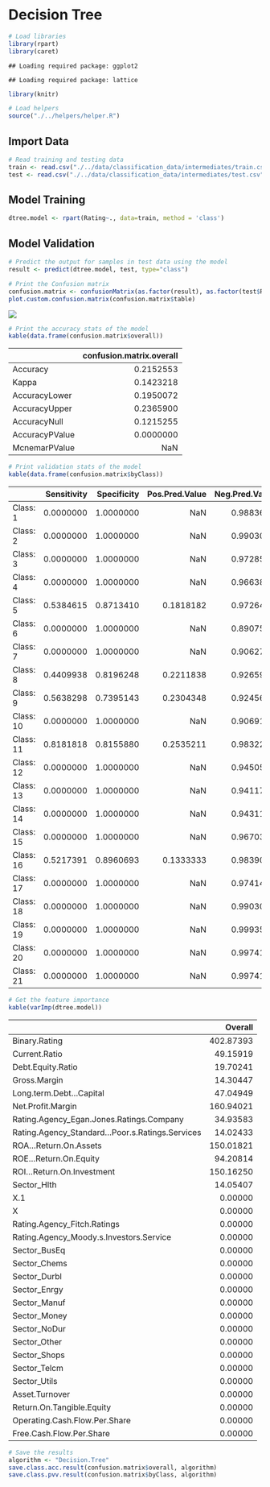 # Decision Tree

``` r
# Load libraries
library(rpart)
library(caret)
```

    ## Loading required package: ggplot2

    ## Loading required package: lattice

``` r
library(knitr)

# Load helpers
source("./../helpers/helper.R")
```

## Import Data

``` r
# Read training and testing data
train <- read.csv("./../data/classification_data/intermediates/train.csv")
test <- read.csv("./../data/classification_data/intermediates/test.csv")
```

## Model Training

``` r
dtree.model <- rpart(Rating~., data=train, method = 'class')
```

## Model Validation

``` r
# Predict the output for samples in test data using the model
result <- predict(dtree.model, test, type="class")

# Print the Confusion matrix
confusion.matrix <- confusionMatrix(as.factor(result), as.factor(test$Rating))
plot.custom.confusion.matrix(confusion.matrix$table)
```

![](class_decision_tree_files/figure-gfm/unnamed-chunk-4-1.png)<!-- -->

``` r
# Print the accuracy stats of the model
kable(data.frame(confusion.matrix$overall))
```

|                | confusion.matrix.overall |
|:---------------|-------------------------:|
| Accuracy       |                0.2152553 |
| Kappa          |                0.1423218 |
| AccuracyLower  |                0.1950072 |
| AccuracyUpper  |                0.2365900 |
| AccuracyNull   |                0.1215255 |
| AccuracyPValue |                0.0000000 |
| McnemarPValue  |                      NaN |

``` r
# Print validation stats of the model
kable(data.frame(confusion.matrix$byClass))
```

|           | Sensitivity | Specificity | Pos.Pred.Value | Neg.Pred.Value | Precision |    Recall |        F1 | Prevalence | Detection.Rate | Detection.Prevalence | Balanced.Accuracy |
|:----------|------------:|------------:|---------------:|---------------:|----------:|----------:|----------:|-----------:|---------------:|---------------------:|------------------:|
| Class: 1  |   0.0000000 |   1.0000000 |            NaN |      0.9883646 |        NA | 0.0000000 |        NA |  0.0116354 |      0.0000000 |            0.0000000 |         0.5000000 |
| Class: 2  |   0.0000000 |   1.0000000 |            NaN |      0.9903038 |        NA | 0.0000000 |        NA |  0.0096962 |      0.0000000 |            0.0000000 |         0.5000000 |
| Class: 3  |   0.0000000 |   1.0000000 |            NaN |      0.9728507 |        NA | 0.0000000 |        NA |  0.0271493 |      0.0000000 |            0.0000000 |         0.5000000 |
| Class: 4  |   0.0000000 |   1.0000000 |            NaN |      0.9663866 |        NA | 0.0000000 |        NA |  0.0336134 |      0.0000000 |            0.0000000 |         0.5000000 |
| Class: 5  |   0.5384615 |   0.8713410 |      0.1818182 |      0.9726444 | 0.1818182 | 0.5384615 | 0.2718447 |  0.0504202 |      0.0271493 |            0.1493213 |         0.7049013 |
| Class: 6  |   0.0000000 |   1.0000000 |            NaN |      0.8907563 |        NA | 0.0000000 |        NA |  0.1092437 |      0.0000000 |            0.0000000 |         0.5000000 |
| Class: 7  |   0.0000000 |   1.0000000 |            NaN |      0.9062702 |        NA | 0.0000000 |        NA |  0.0937298 |      0.0000000 |            0.0000000 |         0.5000000 |
| Class: 8  |   0.4409938 |   0.8196248 |      0.2211838 |      0.9265905 | 0.2211838 | 0.4409938 | 0.2946058 |  0.1040724 |      0.0458953 |            0.2074984 |         0.6303093 |
| Class: 9  |   0.5638298 |   0.7395143 |      0.2304348 |      0.9245630 | 0.2304348 | 0.5638298 | 0.3271605 |  0.1215255 |      0.0685197 |            0.2973497 |         0.6516721 |
| Class: 10 |   0.0000000 |   1.0000000 |            NaN |      0.9069166 |        NA | 0.0000000 |        NA |  0.0930834 |      0.0000000 |            0.0000000 |         0.5000000 |
| Class: 11 |   0.8181818 |   0.8155880 |      0.2535211 |      0.9832215 | 0.2535211 | 0.8181818 | 0.3870968 |  0.0711054 |      0.0581771 |            0.2294764 |         0.8168849 |
| Class: 12 |   0.0000000 |   1.0000000 |            NaN |      0.9450549 |        NA | 0.0000000 |        NA |  0.0549451 |      0.0000000 |            0.0000000 |         0.5000000 |
| Class: 13 |   0.0000000 |   1.0000000 |            NaN |      0.9411765 |        NA | 0.0000000 |        NA |  0.0588235 |      0.0000000 |            0.0000000 |         0.5000000 |
| Class: 14 |   0.0000000 |   1.0000000 |            NaN |      0.9431157 |        NA | 0.0000000 |        NA |  0.0568843 |      0.0000000 |            0.0000000 |         0.5000000 |
| Class: 15 |   0.0000000 |   1.0000000 |            NaN |      0.9670330 |        NA | 0.0000000 |        NA |  0.0329670 |      0.0000000 |            0.0000000 |         0.5000000 |
| Class: 16 |   0.5217391 |   0.8960693 |      0.1333333 |      0.9839064 | 0.1333333 | 0.5217391 | 0.2123894 |  0.0297350 |      0.0155139 |            0.1163542 |         0.7089042 |
| Class: 17 |   0.0000000 |   1.0000000 |            NaN |      0.9741435 |        NA | 0.0000000 |        NA |  0.0258565 |      0.0000000 |            0.0000000 |         0.5000000 |
| Class: 18 |   0.0000000 |   1.0000000 |            NaN |      0.9903038 |        NA | 0.0000000 |        NA |  0.0096962 |      0.0000000 |            0.0000000 |         0.5000000 |
| Class: 19 |   0.0000000 |   1.0000000 |            NaN |      0.9993536 |        NA | 0.0000000 |        NA |  0.0006464 |      0.0000000 |            0.0000000 |         0.5000000 |
| Class: 20 |   0.0000000 |   1.0000000 |            NaN |      0.9974144 |        NA | 0.0000000 |        NA |  0.0025856 |      0.0000000 |            0.0000000 |         0.5000000 |
| Class: 21 |   0.0000000 |   1.0000000 |            NaN |      0.9974144 |        NA | 0.0000000 |        NA |  0.0025856 |      0.0000000 |            0.0000000 |         0.5000000 |

``` r
# Get the feature importance
kable(varImp(dtree.model))
```

|                                                |   Overall |
|:-----------------------------------------------|----------:|
| Binary.Rating                                  | 402.87393 |
| Current.Ratio                                  |  49.15919 |
| Debt.Equity.Ratio                              |  19.70241 |
| Gross.Margin                                   |  14.30447 |
| Long.term.Debt…Capital                         |  47.04949 |
| Net.Profit.Margin                              | 160.94021 |
| Rating.Agency_Egan.Jones.Ratings.Company       |  34.93583 |
| Rating.Agency_Standard…Poor.s.Ratings.Services |  14.02433 |
| ROA…Return.On.Assets                           | 150.01821 |
| ROE…Return.On.Equity                           |  94.20814 |
| ROI…Return.On.Investment                       | 150.16250 |
| Sector_Hlth                                    |  14.05407 |
| X.1                                            |   0.00000 |
| X                                              |   0.00000 |
| Rating.Agency_Fitch.Ratings                    |   0.00000 |
| Rating.Agency_Moody.s.Investors.Service        |   0.00000 |
| Sector_BusEq                                   |   0.00000 |
| Sector_Chems                                   |   0.00000 |
| Sector_Durbl                                   |   0.00000 |
| Sector_Enrgy                                   |   0.00000 |
| Sector_Manuf                                   |   0.00000 |
| Sector_Money                                   |   0.00000 |
| Sector_NoDur                                   |   0.00000 |
| Sector_Other                                   |   0.00000 |
| Sector_Shops                                   |   0.00000 |
| Sector_Telcm                                   |   0.00000 |
| Sector_Utils                                   |   0.00000 |
| Asset.Turnover                                 |   0.00000 |
| Return.On.Tangible.Equity                      |   0.00000 |
| Operating.Cash.Flow.Per.Share                  |   0.00000 |
| Free.Cash.Flow.Per.Share                       |   0.00000 |

``` r
# Save the results
algorithm <- "Decision.Tree"
save.class.acc.result(confusion.matrix$overall, algorithm)
save.class.pvv.result(confusion.matrix$byClass, algorithm)
```
